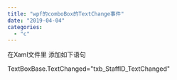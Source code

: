 ```yaml
---
title: "wpf的comboBox的TextChange事件"
date: "2019-04-04"
categories: 
  - "c"
---
```


在Xaml文件里 添加如下语句

TextBoxBase.TextChanged="txb\_StaffID\_TextChanged"
